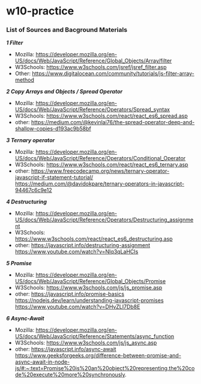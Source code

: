# w10-practice

### List of Sources and Bacground Materials 
***1 Filter***
- Mozilla: https://developer.mozilla.org/en-US/docs/Web/JavaScript/Reference/Global_Objects/Array/filter
- W3Schools: https://www.w3schools.com/jsref/jsref_filter.asp
- Other: https://www.digitalocean.com/community/tutorials/js-filter-array-method

***2 Copy Arrays and Objects / Spread Operator***
- Mozilla: https://developer.mozilla.org/en-US/docs/Web/JavaScript/Reference/Operators/Spread_syntax
- W3Schools: https://www.w3schools.com/react/react_es6_spread.asp
- other: https://medium.com/@kevinlai76/the-spread-operator-deep-and-shallow-copies-d193ac9b58bf

***3 Ternary operator***
- Mozilla: https://developer.mozilla.org/en-US/docs/Web/JavaScript/Reference/Operators/Conditional_Operator
- W3Schools: https://www.w3schools.com/react/react_es6_ternary.asp
- other: 
https://www.freecodecamp.org/news/ternary-operator-javascript-if-statement-tutorial/
https://medium.com/@davidokpare/ternary-operators-in-javascript-94467c6c9e12

***4 Destructuring***
- Mozilla: https://developer.mozilla.org/en-US/docs/Web/JavaScript/Reference/Operators/Destructuring_assignment
- W3Schools: https://www.w3schools.com/react/react_es6_destructuring.asp
- other:
https://javascript.info/destructuring-assignment
https://www.youtube.com/watch?v=NIq3qLaHCIs

***5 Promise***
- Mozilla: https://developer.mozilla.org/en-US/docs/Web/JavaScript/Reference/Global_Objects/Promise
- W3Schools: https://www.w3schools.com/js/js_promise.asp
- other:
https://javascript.info/promise-basics
https://nodejs.dev/learn/understanding-javascript-promises
https://www.youtube.com/watch?v=DHvZLI7Db8E

***6 Async-Await***
- Mozilla: https://developer.mozilla.org/en-US/docs/Web/JavaScript/Reference/Statements/async_function
- W3Schools: https://www.w3schools.com/js/js_async.asp
- other:
https://javascript.info/async-await
https://www.geeksforgeeks.org/difference-between-promise-and-async-await-in-node-js/#:~:text=Promise%20is%20an%20object%20representing,the%20code%20execute%20more%20synchronously.